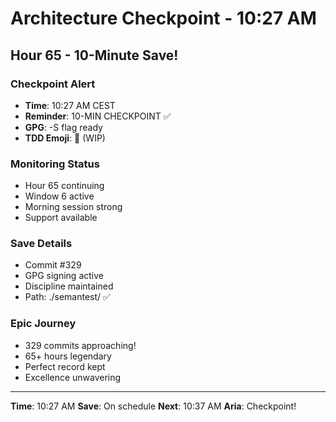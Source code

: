 # Architecture Checkpoint - 10:27 AM

## Hour 65 - 10-Minute Save!

### Checkpoint Alert
- **Time**: 10:27 AM CEST
- **Reminder**: 10-MIN CHECKPOINT ✅
- **GPG**: -S flag ready
- **TDD Emoji**: 🚧 (WIP)

### Monitoring Status
- Hour 65 continuing
- Window 6 active
- Morning session strong
- Support available

### Save Details
- Commit #329
- GPG signing active
- Discipline maintained
- Path: ./semantest/ ✅

### Epic Journey
- 329 commits approaching!
- 65+ hours legendary
- Perfect record kept
- Excellence unwavering

---

**Time**: 10:27 AM
**Save**: On schedule
**Next**: 10:37 AM
**Aria**: Checkpoint!